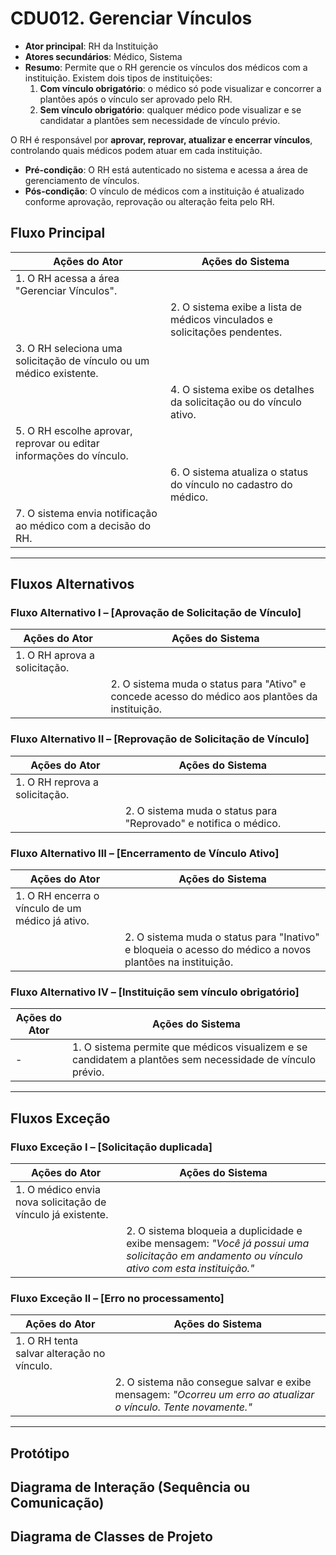 # CDU012. Gerenciar Vínculos

- **Ator principal**: RH da Instituição  
- **Atores secundários**: Médico, Sistema  
- **Resumo**: Permite que o RH gerencie os vínculos dos médicos com a instituição. Existem dois tipos de instituições:  
  1. **Com vínculo obrigatório**: o médico só pode visualizar e concorrer a plantões após o vínculo ser aprovado pelo RH.  
  2. **Sem vínculo obrigatório**: qualquer médico pode visualizar e se candidatar a plantões sem necessidade de vínculo prévio.  

O RH é responsável por **aprovar, reprovar, atualizar e encerrar vínculos**, controlando quais médicos podem atuar em cada instituição.  
- **Pré-condição**: O RH está autenticado no sistema e acessa a área de gerenciamento de vínculos.  
- **Pós-condição**: O vínculo de médicos com a instituição é atualizado conforme aprovação, reprovação ou alteração feita pelo RH.

## Fluxo Principal

| Ações do Ator | Ações do Sistema |
|---------------------|------------------|
| 1. O RH acessa a área "Gerenciar Vínculos". | |
|| 2. O sistema exibe a lista de médicos vinculados e solicitações pendentes. |
| 3. O RH seleciona uma solicitação de vínculo ou um médico existente. ||
|| 4. O sistema exibe os detalhes da solicitação ou do vínculo ativo. |
| 5. O RH escolhe aprovar, reprovar ou editar informações do vínculo. ||
|| 6. O sistema atualiza o status do vínculo no cadastro do médico. |
|  7. O sistema envia notificação ao médico com a decisão do RH. |

---

## Fluxos Alternativos

### Fluxo Alternativo I – [Aprovação de Solicitação de Vínculo]
| Ações do Ator | Ações do Sistema |
|---------------|------------------|
| 1. O RH aprova a solicitação. | |
||2. O sistema muda o status para "Ativo" e concede acesso do médico aos plantões da instituição. |

### Fluxo Alternativo II – [Reprovação de Solicitação de Vínculo]
| Ações do Ator | Ações do Sistema |
|---------------|------------------|
| 1. O RH reprova a solicitação. ||
|| 2. O sistema muda o status para "Reprovado" e notifica o médico. |

### Fluxo Alternativo III – [Encerramento de Vínculo Ativo]
| Ações do Ator | Ações do Sistema |
|---------------|------------------|
| 1. O RH encerra o vínculo de um médico já ativo. ||
|| 2. O sistema muda o status para "Inativo" e bloqueia o acesso do médico a novos plantões na instituição. |

### Fluxo Alternativo IV – [Instituição sem vínculo obrigatório]
| Ações do Ator | Ações do Sistema |
|---------------|------------------|
| - | 1. O sistema permite que médicos visualizem e se candidatem a plantões sem necessidade de vínculo prévio. |

---

## Fluxos Exceção

### Fluxo Exceção I – [Solicitação duplicada]
| Ações do Ator | Ações do Sistema |
|---------------|------------------|
| 1. O médico envia nova solicitação de vínculo já existente. ||
|| 2. O sistema bloqueia a duplicidade e exibe mensagem: *"Você já possui uma solicitação em andamento ou vínculo ativo com esta instituição."* |

### Fluxo Exceção II – [Erro no processamento]
| Ações do Ator | Ações do Sistema |
|---------------|------------------|
| 1. O RH tenta salvar alteração no vínculo. ||
|| 2. O sistema não consegue salvar e exibe mensagem: *"Ocorreu um erro ao atualizar o vínculo. Tente novamente."* |

---

## Protótipo

## Diagrama de Interação (Sequência ou Comunicação)

## Diagrama de Classes de Projeto
